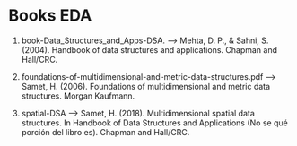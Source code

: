 # Books EDA

1. book-Data_Structures_and_Apps-DSA. --> Mehta, D. P., & Sahni, S. (2004). Handbook of data structures and applications. Chapman and Hall/CRC.

2. foundations-of-multidimensional-and-metric-data-structures.pdf --> Samet, H. (2006). Foundations of multidimensional and metric data structures. Morgan Kaufmann.

3. spatial-DSA --> Samet, H. (2018). Multidimensional spatial data structures. In Handbook of Data Structures and Applications (No se qué porción del libro es). Chapman and Hall/CRC.
